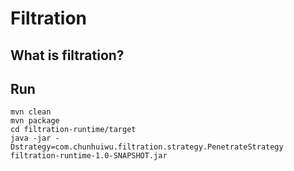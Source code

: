 # Filtration

## What is filtration?


## Run
```
mvn clean
mvn package
cd filtration-runtime/target
java -jar -Dstrategy=com.chunhuiwu.filtration.strategy.PenetrateStrategy filtration-runtime-1.0-SNAPSHOT.jar 
```
